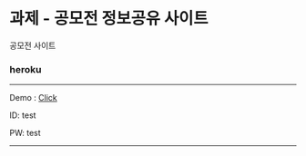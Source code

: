 # 과제 - 공모전 정보공유 사이트

공모전 사이트 


### heroku
*****
Demo : [Click](https://subjectmju.herokuapp.com)

ID: test

PW: test
*****
